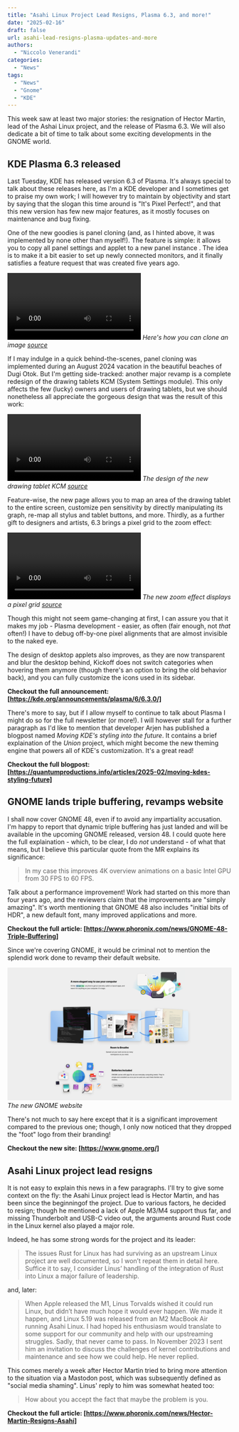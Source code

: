 ```yaml
---
title: "Asahi Linux Project Lead Resigns, Plasma 6.3, and more!"
date: "2025-02-16"
draft: false
url: asahi-lead-resigns-plasma-updates-and-more
authors:
  - "Niccolo Venerandi"
categories:
  - "News"
tags: 
  - "News"
  - "Gnome"
  - "KDE"
---
```


This week saw at least two major stories: the resignation of Hector Martin, lead of the Ashai Linux project, and the release of Plasma 6.3. We will also dedicate a bit of time to talk about some exciting developments in the GNOME world.

## KDE Plasma 6.3 released

Last Tuesday, KDE has released version 6.3 of Plasma. It's always special to talk about these releases here, as I'm a KDE developer and I sometimes get to praise my own work; I will however try to maintain by objectivity and start by saying that the slogan this time around is "It's Pixel Perfect!", and that this new version has few new major features, as it mostly focuses on maintenance and bug fixing.

One of the new goodies is panel cloning (and, as I hinted above, it was implemented by none other than myself!). The feature is simple: it allows you to copy all panel settings and applet to a new panel instance . The idea is to make it a bit easier to set up newly connected monitors, and it finally satisfies a feature request that was created five years ago.

![](images/cloning_panels_cc.webm)
_Here's how you can clone an image [source](https://kde.org/announcements/plasma/6/6.3.0/)_

If I may indulge in a quick behind-the-scenes, panel cloning was implemented during an August 2024 vacation in the beautiful beaches of Dugi Otok. But I'm getting side-tracked: another major revamp is a complete redesign of the drawing tablets KCM (System Settings module). This only affects the few (lucky) owners and users of drawing tablets, but we should nonetheless all appreciate the gorgeous design that was the result of this work:

![](images/tablet_config_cc.webm)
_The design of the new drawing tablet KCM [source](https://kde.org/announcements/plasma/6/6.3.0/)_

Feature-wise, the new page allows you to map an area of the drawing tablet to the entire screen, customize pen sensitivity by directly manipulating its graph, re-map all stylus and tablet buttons, and more. Thirdly, as a further gift to designers and artists, 6.3 brings a pixel grid to the zoom effect:

![](images/kwin-zoom_cc.webm)
_The new zoom effect displays a pixel grid [source](https://kde.org/announcements/plasma/6/6.3.0/)_

Though this might not seem game-changing at first, I can assure you that it makes my job - Plasma development - easier, as often (fair enough, not _that_ often!) I have to debug off-by-one pixel alignments that are almost invisible to the naked eye.

The design of desktop applets also improves, as they are now transparent and blur the desktop behind, Kickoff does not switch categories when hovering them anymore (though there's an option to bring the old behavior back), and you can fully customize the icons used in its sidebar.

__Checkout the full announcement: [https://kde.org/announcements/plasma/6/6.3.0/]__

There's more to say, but if I allow myself to continue to talk about Plasma I might do so for the full newsletter (or more!). I will however stall for a further paragraph as I'd like to mention that developer Arjen has published a blogpost named _Moving KDE's styling into the future_. It contains a brief explaination of the _Union_ project, which might become the new theming engine that powers all of KDE's customization. It's a great read!

__Checkout the full blogpost: [https://quantumproductions.info/articles/2025-02/moving-kdes-styling-future]__

## GNOME lands triple buffering, revamps website

I shall now cover GNOME 48, even if to avoid any impartiality accusation. I'm happy to report that dynamic triple buffering has just landed and will be available in the upcoming GNOME released, version 48. I could quote here the full explaination - which, to be clear, I do _not_ understand - of what that means, but I believe this particular quote from the MR explains its significance:

> In my case this improves 4K overview animations on a basic Intel GPU from 30 FPS to 60 FPS.

Talk about a performance improvement! Work had started on this more than four years ago, and the reviewers claim that the improvements are "simply amazing". It's worth mentioning that GNOME 48 also includes "initial bits of HDR", a new default font, many improved applications and more.

__Checkout the full article: [https://www.phoronix.com/news/GNOME-48-Triple-Buffering]__

Since we're covering GNOME, it would be criminal not to mention the splendid work done to revamp their default website.

![](images/gnomewebsite.png)
_The new GNOME website_

There's not much to say here except that it is a significant improvement compared to the previous one; though, I only now noticed that they dropped the "foot" logo from their branding!

__Checkout the new site: [https://www.gnome.org/]__

## Asahi Linux project lead resigns

It is not easy to explain this news in a few paragraphs. I'll try to give some context on the fly: the Asahi Linux project lead is Hector Martin, and has been since the beginningof the project. Due to various factors, he decided to resign; though he mentioned a lack of Apple M3/M4 support thus far, and missing Thunderbolt and USB-C video out, the arguments around Rust code in the Linux kernel also played a major role.

Indeed, he has some strong words for the project and its leader:

> The issues Rust for Linux has had surviving as an upstream Linux project are well documented, so I won’t repeat them in detail here. Suffice it to say, I consider Linus’ handling of the integration of Rust into Linux a major failure of leadership.

and, later:

> When Apple released the M1, Linus Torvalds wished it could run Linux, but didn’t have much hope it would ever happen. We made it happen, and Linux 5.19 was released from an M2 MacBook Air running Asahi Linux. I had hoped his enthusiasm would translate to some support for our community and help with our upstreaming struggles. Sadly, that never came to pass. In November 2023 I sent him an invitation to discuss the challenges of kernel contributions and maintenance and see how we could help. He never replied.

This comes merely a week after Hector Martin tried to bring more attention to the situation via a Mastodon post, which was subsequently defined as "social media shaming". Linus' reply to him was somewhat heated too:

> How about you accept the fact that maybe the problem is you.

__Checkout the full article: [https://www.phoronix.com/news/Hector-Martin-Resigns-Asahi]__
